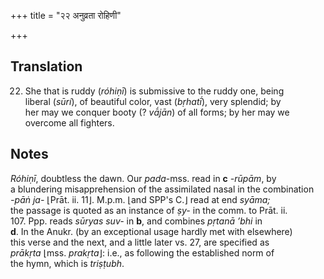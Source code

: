 +++
title = "२२ अनुव्रता रोहिणी"

+++
## Translation
22. She that is ruddy (*róhiṇī*) is submissive to the ruddy one, being  
liberal (*sūrí*), of beautiful color, vast (*bṛhatī́*), very splendid; by  
her may we conquer booty (? *vā́jān*) of all forms; by her may we  
overcome all fighters.

## Notes
*Róhiṇī*, doubtless the dawn. Our *pada*-mss. read in **c** *-rūpām*, by  
a blundering misapprehension of the assimilated nasal in the combination  
*-pāṅ ja-* ⌊Prāt. ii. 11⌋. M.p.m. ⌊and SPP's C.⌋ read at end *syāma;*  
the passage is quoted as an instance of *ṣy-* in the comm. to Prāt. ii.  
107. Ppp. reads *sūryas suv-* in **b**, and combines *pṛtanā ’bhi* in  
**d**. In the Anukr. (by an exceptional usage hardly met with elsewhere)  
this verse and the next, and a little later vs. 27, are specified as  
*prākṛta* ⌊mss. *prakṛta*⌋: i.e., as following the established norm of  
the hymn, which is *triṣṭubh*.

